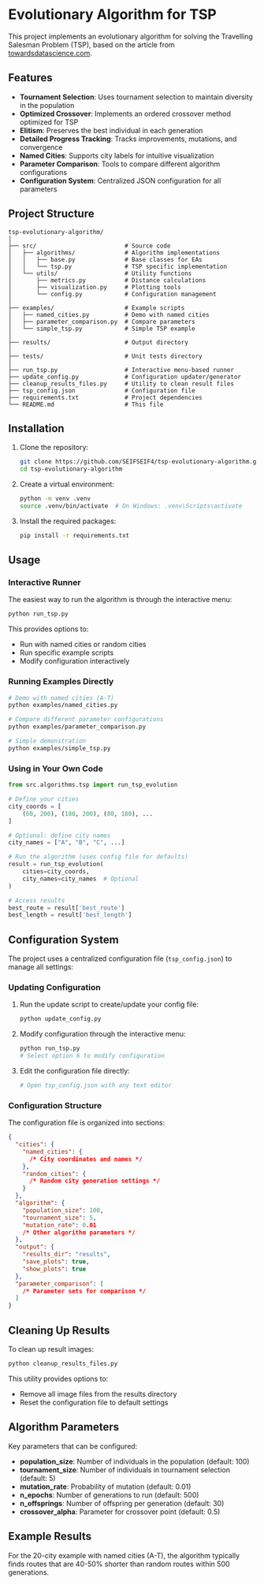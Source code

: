 # Evolutionary Algorithm for TSP

This project implements an evolutionary algorithm for solving the Travelling Salesman Problem (TSP), based on the article from [towardsdatascience.com](https://towardsdatascience.com/an-extensible-evolutionary-algorithm-example-in-python-7372c56a557b/).

## Features

- **Tournament Selection**: Uses tournament selection to maintain diversity in the population
- **Optimized Crossover**: Implements an ordered crossover method optimized for TSP
- **Elitism**: Preserves the best individual in each generation
- **Detailed Progress Tracking**: Tracks improvements, mutations, and convergence
- **Named Cities**: Supports city labels for intuitive visualization
- **Parameter Comparison**: Tools to compare different algorithm configurations
- **Configuration System**: Centralized JSON configuration for all parameters

## Project Structure

```
tsp-evolutionary-algorithm/
│
├── src/                         # Source code
│   ├── algorithms/              # Algorithm implementations
│   │   ├── base.py              # Base classes for EAs
│   │   └── tsp.py               # TSP specific implementation
│   └── utils/                   # Utility functions
│       ├── metrics.py           # Distance calculations
│       ├── visualization.py     # Plotting tools
│       └── config.py            # Configuration management
│
├── examples/                    # Example scripts
│   ├── named_cities.py          # Demo with named cities
│   ├── parameter_comparison.py  # Compare parameters
│   └── simple_tsp.py            # Simple TSP example
│
├── results/                     # Output directory
│
├── tests/                       # Unit tests directory
│
├── run_tsp.py                   # Interactive menu-based runner
├── update_config.py             # Configuration updater/generator
├── cleanup_results_files.py     # Utility to clean result files
├── tsp_config.json              # Configuration file
├── requirements.txt             # Project dependencies
└── README.md                    # This file
```

## Installation

1. Clone the repository:

   ```bash
   git clone https://github.com/SEIFSEIF4/tsp-evolutionary-algorithm.git
   cd tsp-evolutionary-algorithm
   ```

2. Create a virtual environment:

   ```bash
   python -m venv .venv
   source .venv/bin/activate  # On Windows: .venv\Scripts\activate
   ```

3. Install the required packages:
   ```bash
   pip install -r requirements.txt
   ```

## Usage

### Interactive Runner

The easiest way to run the algorithm is through the interactive menu:

```bash
python run_tsp.py
```

This provides options to:

- Run with named cities or random cities
- Run specific example scripts
- Modify configuration interactively

### Running Examples Directly

```bash
# Demo with named cities (A-T)
python examples/named_cities.py

# Compare different parameter configurations
python examples/parameter_comparison.py

# Simple demonstration
python examples/simple_tsp.py
```

### Using in Your Own Code

```python
from src.algorithms.tsp import run_tsp_evolution

# Define your cities
city_coords = [
    (60, 200), (180, 200), (80, 180), ...
]

# Optional: define city names
city_names = ["A", "B", "C", ...]

# Run the algorithm (uses config file for defaults)
result = run_tsp_evolution(
    cities=city_coords,
    city_names=city_names  # Optional
)

# Access results
best_route = result['best_route']
best_length = result['best_length']
```

## Configuration System

The project uses a centralized configuration file (`tsp_config.json`) to manage all settings:

### Updating Configuration

1. Run the update script to create/update your config file:

   ```bash
   python update_config.py
   ```

2. Modify configuration through the interactive menu:

   ```bash
   python run_tsp.py
   # Select option 6 to modify configuration
   ```

3. Edit the configuration file directly:
   ```bash
   # Open tsp_config.json with any text editor
   ```

### Configuration Structure

The configuration file is organized into sections:

```json
{
  "cities": {
    "named_cities": {
      /* City coordinates and names */
    },
    "random_cities": {
      /* Random city generation settings */
    }
  },
  "algorithm": {
    "population_size": 100,
    "tournament_size": 5,
    "mutation_rate": 0.01
    /* Other algorithm parameters */
  },
  "output": {
    "results_dir": "results",
    "save_plots": true,
    "show_plots": true
  },
  "parameter_comparison": [
    /* Parameter sets for comparison */
  ]
}
```

## Cleaning Up Results

To clean up result images:

```bash
python cleanup_results_files.py
```

This utility provides options to:

- Remove all image files from the results directory
- Reset the configuration file to default settings

## Algorithm Parameters

Key parameters that can be configured:

- **population_size**: Number of individuals in the population (default: 100)
- **tournament_size**: Number of individuals in tournament selection (default: 5)
- **mutation_rate**: Probability of mutation (default: 0.01)
- **n_epochs**: Number of generations to run (default: 500)
- **n_offsprings**: Number of offspring per generation (default: 30)
- **crossover_alpha**: Parameter for crossover point (default: 0.5)

## Example Results

For the 20-city example with named cities (A-T), the algorithm typically finds routes that are 40-50% shorter than random routes within 500 generations.
